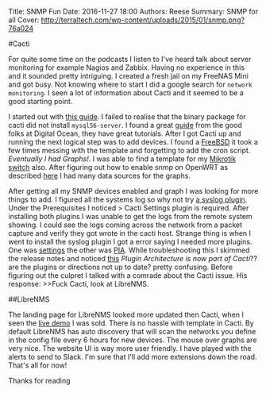 Title: SNMP Fun
Date: 2016-11-27 18:00
Authors: Reese
Summary: SNMP for all
Cover: http://terraltech.com/wp-content/uploads/2015/01/snmp.png?76a024

#Cacti


For quite some time on the podcasts I listen to I've heard talk about server monitoring for example Nagios and Zabbix. Having no experience in this and it sounded pretty intriguing. I created a fresh jail on my FreeNAS Mini and got busy. Not knowing where to start I did a google search for `network monitoring`. I seen a lot of information about Cacti and it seemed to be a good starting point.


I started out with [this guide](https://dnaeon.github.io/cacti-freebsd/). I failed to realise that the binary package for cacti did not install `mysql56-server`. I found a great [guide](https://www.digitalocean.com/community/tutorials/how-to-install-an-apache-mysql-and-php-famp-stack-on-freebsd-10-1) from the good folks at Digital Ocean, they have great tutorials. After I got Cacti up and running the next logical step was to add devices. I found a [
FreeBSD](http://docs.cacti.net/usertemplate:host:freebsd) it took a few times messing with the template and forgetting to add the cron script. *Eventually I had Graphs!*. I was able to find a template for my [Mikrotik switch](http://docs.cacti.net/usertemplate:host:mikrotik) also. After figuring out how to enable snmp on OpenWRT as described [here](https://wiki.openwrt.org/doc/howto/snmp.server) I had many data sources for the graphs.


After getting all my SNMP devices enabled and graph I was looking for more things to add. I figured all the systems log so why not try [a syslog plugin](http://docs.cacti.net/plugin:syslog). Under the Prerequisites I noticed > Cacti Settings plugin is required. After installing both plugins I was unable to get the logs from the remote system showing. I could see the logs coming across the network from a packet capture and verify they got wrote in the cacti host. Strange thing is when I
went to install the syslog plugin I got a error saying I needed more plugins. One was [settings](http://docs.cacti.net/plugin:settings) the other was [PIA](http://docs.cacti.net/manual:087:1_installation.9_pia). While troubleshooting this I skimmed the release notes and noticed [this](http://cacti.net/release_notes_0_8_8.php) *Plugin Architecture is now part of Cacti*?? are the plugins or directions not up to date? pretty confusing. Before figuring out the
culpret I talked with a comrade about the Cacti issue. His response: >>Fuck Cacti, look at LibreNMS.


##LibreNMS


The landing page for LibreNMS looked more updated then Cacti, when I seen the [live demo](http://www.librenms.org/#try) I was sold. There is no hassle with template in Cacti. By default LibreNMS has auto discovery that will scan the networks you define in the config file every 6 hours for new devices. The mouse over graphs are very nice. The website UI is way more user friendly. I have played with the alerts to send to Slack. I'm sure that I'll add more extensions down the road. That's all for
now!


Thanks for reading
